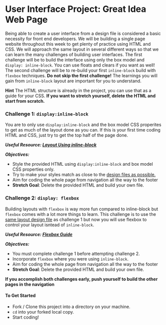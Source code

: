 # User Interface Project: Great Idea Web Page

Being able to create a user interface from a design file is considered a basic necessity for front end developers. We will be building a single page website throughout this week to get plenty of practice using HTML and CSS.  We will approach the same layout in several different ways so that we can learn the many challenges of building user interfaces.  The first challenge will be to build the interface using only the box model and `display: inline-block`.  You can use floats and clears if you want as well! The second challenge will be to re-build your first `inline-block` build with `flexbox` techniques.  **Do not skip the first challenge!**  The learnings you will gain from `inline-block` layout are important for you to understand.

**Hint**
The HTML structure is already in the project, you can use that as a guide for your CSS. **If you want to stretch yourself, delete the HTML and start from scratch.**

### Challenge 1: `display:inline-block`
You are to only use `display:inline-block` and the box model CSS properites to get as much of the layout done as you can.  If this is your first time coding HTML and CSS, just try to get the top half of the page done.

***Useful Resource: [Layout Using inline-block](http://learnlayout.com/inline-block-layout.html)***

***Objectives:*** 
- Style the provided HTML using `display:inline-block` and box model CSS properties only. 
- Try to make your styles match as close to the [design files as possible.](design-files/great-idea-example.jpg)
- Aim for coding the whole page from navigation all the way to the footer
- **Stretch Goal**: Delete the provided HTML and build your own file.

### Challenge 2: `display: flexbox`
Building layouts with `flexbox` is way more fun compared to inline-block but `flexbox` comes with a lot more things to learn.  This challenge is to use the [same layout design file](design-files/great-idea-example.jpg) as challenge 1 but now you will use flexbox to control your layout isntead of `inline-block`.

***Useful Resource: [Flexbox Guide](https://css-tricks.com/snippets/css/a-guide-to-flexbox/)***

***Objectives:***
- You must complete challenge 1 before attempting challenge 2.
- Incorporate `flexbox` where you were using `inline-block`.
- Aim for coding the whole page from navigation all the way to the footer
- **Stretch Goal**: Delete the provided HTML and build your own file.

**If you accomplish both challenges early, push yourself to build the other pages in the navigation**

#### To Get Started
* Fork / Clone this project into a directory on your machine.
* `cd` into your forked local copy.
* Start coding!